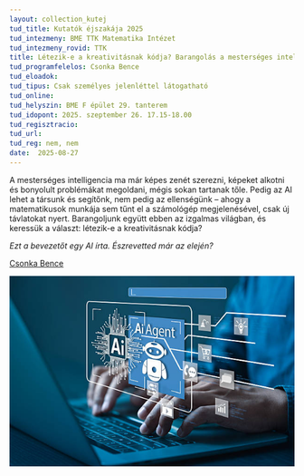 ```yaml
---
layout: collection_kutej
tud_title: Kutatók éjszakája 2025
tud_intezmeny: BME TTK Matematika Intézet
tud_intezmeny_rovid: TTK
title: Létezik-e a kreativitásnak kódja? Barangolás a mesterséges intelligancia világában.
tud_programfelelos: Csonka Bence
tud_eloadok: 
tud_tipus: Csak személyes jelenléttel látogatható
tud_online: 
tud_helyszin: BME F épület 29. tanterem
tud_idopont: 2025. szeptember 26. 17.15-18.00
tud_regisztracio: 
tud_url: 
tud_reg: nem, nem
date:  2025-08-27
---
```


A mesterséges intelligencia ma már képes zenét szerezni, képeket alkotni és bonyolult problémákat megoldani, mégis sokan tartanak tőle. Pedig az AI lehet a társunk és segítőnk, 
nem pedig az ellenségünk – ahogy a matematikusok munkája sem tűnt el a számológép megjelenésével, csak új távlatokat nyert. Barangoljunk együtt ebben az izgalmas világban, és keressük a választ: létezik-e a kreativitásnak kódja? 

*Ezt a bevezetőt egy AI írta. Észrevetted már az elején?*
  

 [Csonka Bence](https://tudprog.bme.hu/kutatok_ejszakaja/profilok/csonka_bence)

   

 ![Létezik-e a kreativitásnak kódja? Barangolás a mesterséges intelligancia világában.](../2025/images/letezik-e-a-kreativitasnak-kodja-barangolas.jpg)
